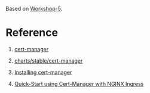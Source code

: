 Based on [Workshop-5](https://github.com/xuyuji9000/kubernetes-playground/tree/master/Workshop-5-ingress-on-kops).



# Reference

1. [cert-manager](https://github.com/jetstack/cert-manager)

2. [charts/stable/cert-manager](https://github.com/helm/charts/tree/master/stable/cert-manager)

3. [Installing cert-manager](https://cert-manager.readthedocs.io/en/latest/getting-started/install.html)


4. [Quick-Start using Cert-Manager with NGINX Ingress](https://cert-manager.readthedocs.io/en/latest/tutorials/acme/quick-start/index.html)